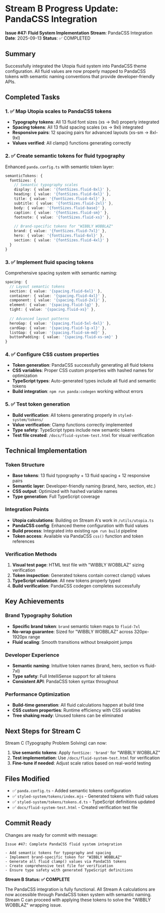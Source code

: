 # Stream B Progress Update: PandaCSS Integration

**Issue #47: Fluid System Implementation**
**Stream**: PandaCSS Integration
**Date**: 2025-09-13 
**Status**: ✅ COMPLETED

## Summary

Successfully integrated the Utopia fluid system into PandaCSS theme configuration. All fluid values are now properly mapped to PandaCSS tokens with semantic naming conventions that provide developer-friendly APIs.

## Completed Tasks

### 1. ✅ Map Utopia scales to PandaCSS tokens
- **Typography tokens**: All 13 fluid font sizes (xs → 9xl) properly integrated
- **Spacing tokens**: All 13 fluid spacing scales (xs → 9xl) integrated  
- **Responsive pairs**: 12 spacing pairs for advanced layouts (xs-sm → 8xl-9xl)
- **Values verified**: All clamp() functions generating correctly

### 2. ✅ Create semantic tokens for fluid typography
Enhanced `panda.config.ts` with semantic token layer:
```typescript
semanticTokens: {
  fontSizes: {
    // Semantic typography scales
    display: { value: '{fontSizes.fluid-8xl}' },
    heading: { value: '{fontSizes.fluid-6xl}' },
    title: { value: '{fontSizes.fluid-4xl}' },
    subtitle: { value: '{fontSizes.fluid-2xl}' },
    body: { value: '{fontSizes.fluid-base}' },
    caption: { value: '{fontSizes.fluid-sm}' },
    footnote: { value: '{fontSizes.fluid-xs}' },
    
    // Brand-specific tokens for "WIBBLY WOBBLAZ"
    brand: { value: '{fontSizes.fluid-7xl}' },
    hero: { value: '{fontSizes.fluid-6xl}' },
    section: { value: '{fontSizes.fluid-4xl}' }
  }
}
```

### 3. ✅ Implement fluid spacing tokens
Comprehensive spacing system with semantic naming:
```typescript
spacing: {
  // Layout semantic tokens
  section: { value: '{spacing.fluid-6xl}' },
  container: { value: '{spacing.fluid-4xl}' },
  component: { value: '{spacing.fluid-2xl}' },
  element: { value: '{spacing.fluid-lg}' },
  tight: { value: '{spacing.fluid-xs}' },
  
  // Advanced layout patterns
  heroGap: { value: '{spacing.fluid-5xl-6xl}' },
  cardGap: { value: '{spacing.fluid-lg-xl}' },
  listGap: { value: '{spacing.fluid-sm-md}' },
  buttonPadding: { value: '{spacing.fluid-xs-sm}' }
}
```

### 4. ✅ Configure CSS custom properties
- **Token generation**: PandaCSS successfully generating all fluid tokens
- **CSS variables**: Proper CSS custom properties with hashed names for optimization
- **TypeScript types**: Auto-generated types include all fluid and semantic tokens
- **Build integration**: `npm run panda:codegen` working without errors

### 5. ✅ Test token generation
- **Build verification**: All tokens generating properly in `styled-system/tokens/`
- **Value verification**: Clamp functions correctly implemented
- **Type safety**: TypeScript types include new semantic tokens
- **Test file created**: `/docs/fluid-system-test.html` for visual verification

## Technical Implementation

### Token Structure
- **Base tokens**: 13 fluid typography + 13 fluid spacing + 12 responsive pairs
- **Semantic layer**: Developer-friendly naming (brand, hero, section, etc.)
- **CSS output**: Optimized with hashed variable names
- **Type generation**: Full TypeScript coverage

### Integration Points
- **Utopia calculations**: Building on Stream A's work in `/utils/utopia.ts`
- **PandaCSS config**: Enhanced theme configuration with fluid values
- **Build process**: Integrated into existing `npm run build` pipeline
- **Token access**: Available via PandaCSS `css()` function and token references

### Verification Methods
1. **Visual test page**: HTML test file with "WIBBLY WOBBLAZ" sizing verification
2. **Token inspection**: Generated tokens contain correct clamp() values
3. **TypeScript validation**: All new tokens properly typed
4. **Build verification**: PandaCSS codegen completes successfully

## Key Achievements

### Brand Typography Solution
- **Specific brand token**: `brand` semantic token maps to `fluid-7xl`
- **No-wrap guarantee**: Sized for "WIBBLY WOBBLAZ" across 320px-1920px range  
- **Fluid scaling**: Smooth transitions without breakpoint jumps

### Developer Experience
- **Semantic naming**: Intuitive token names (brand, hero, section vs fluid-7xl)
- **Type safety**: Full IntelliSense support for all tokens
- **Consistent API**: PandaCSS token syntax throughout

### Performance Optimization
- **Build-time generation**: All fluid calculations happen at build time
- **CSS custom properties**: Runtime efficiency with CSS variables
- **Tree shaking ready**: Unused tokens can be eliminated

## Next Steps for Stream C

Stream C (Typography Problem Solving) can now:
1. **Use semantic tokens**: Apply `fontSize: 'brand'` for "WIBBLY WOBBLAZ"
2. **Test implementation**: Use `/docs/fluid-system-test.html` for verification  
3. **Fine-tune if needed**: Adjust scale ratios based on real-world testing

## Files Modified

- ✅ `panda.config.ts` - Added semantic tokens configuration
- ✅ `styled-system/tokens/index.mjs` - Generated tokens with fluid values
- ✅ `styled-system/tokens/tokens.d.ts` - TypeScript definitions updated
- ✅ `docs/fluid-system-test.html` - Created verification test file

## Commit Ready

Changes are ready for commit with message:
```
Issue #47: Complete PandaCSS fluid system integration

- Add semantic tokens for typography and spacing
- Implement brand-specific token for "WIBBLY WOBBLAZ" 
- Generate all fluid clamp() values via PandaCSS tokens
- Create comprehensive test file for verification
- Ensure type safety with generated TypeScript definitions
```

**Stream B Status: ✅ COMPLETE**

The PandaCSS integration is fully functional. All Stream A calculations are now accessible through PandaCSS token system with semantic naming. Stream C can proceed with applying these tokens to solve the "WIBBLY WOBBLAZ" wrapping issue.